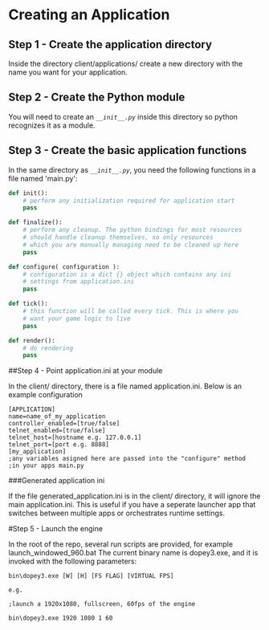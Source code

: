 # Creating an Application

## Step 1 - Create the application directory

Inside the directory client/applications/ create a new directory with the name you want for your application.

## Step 2 - Create the Python module

You will need to create an *``__init__.py``* inside this directory so python recognizes it as a module. 

## Step 3 - Create the basic application functions

In the same directory as *``__init__.py``*, you need the following functions in a file named 'main.py':

```python
def init():
    # perform any initialization required for application start
    pass

def finalize():
    # perform any cleanup. The python bindings for most resources
    # should handle cleanup themselves, so only resources
    # which you are manually managing need to be cleaned up here
    pass

def configure( configuration ):
    # configuration is a dict {} object which contains any ini
    # settings from application.ini
    pass

def tick():
    # this function will be called every tick. This is where you
    # want your game logic to live
    pass

def render():
    # do rendering
    pass

```

##Step 4 - Point application.ini at your module

In the client/ directory, there is a file named application.ini. Below is an example configuration

```
[APPLICATION]
name=name_of_my_application
controller_enabled=[true/false]
telnet_enabled=[true/false]
telnet_host=[hostname e.g. 127.0.0.1]
telnet_port=[port e.g. 8888]
[my_application]
;any variables asigned here are passed into the "configure" method
;in your apps main.py 
```

###Generated application ini

If the file generated_application.ini is in the client/ directory, it will ignore the main application.ini. This is useful if you have a seperate launcher app that switches between multiple apps or orchestrates runtime settings.

#Step 5 - Launch the engine

In the root of the repo, several run scripts are provided, for example launch_windowed_960.bat The current binary name is dopey3.exe, and it is invoked with the following parameters:

```
bin\dopey3.exe [W] [H] [FS FLAG] [VIRTUAL FPS]

e.g.

;launch a 1920x1080, fullscreen, 60fps of the engine

bin\dopey3.exe 1920 1080 1 60
```
